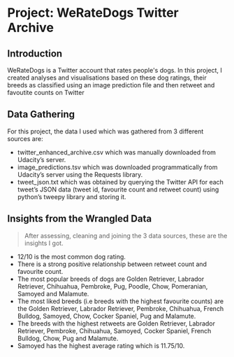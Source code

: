 # Project: WeRateDogs Twitter Archive 

## Introduction
WeRateDogs is a Twitter account that rates people's dogs. 
In this project, I created analyses and visualisations based on these dog ratings, their breeds as classified using an image prediction file and then retweet and favoutite counts on Twitter

## Data Gathering
For this project, the data I used which was gathered from 3 different sources are:
- twitter_enhanced_archive.csv which was manually downloaded from Udacity’s 
server.
- image_predictions.tsv which was downloaded programmatically from Udacity’s 
server using the Requests library. 
- tweet_json.txt which was obtained by querying the Twitter API for each tweet’s 
JSON data (tweet id, favourite count and retweet count) using python’s tweepy 
library and storing it.


## Insights from the Wrangled Data
> After assessing, cleaning and joining the 3 data sources, these are the insights I got.

- 12/10 is the most common dog rating.
- There is a strong positive relationship between retweet count and favourite count.
- The most popular breeds of dogs are Golden Retriever, Labrador Retriever, Chihuahua, 
Pembroke, Pug, Poodle, Chow, Pomeranian, Samoyed and Malamute. 
- The most liked breeds (i.e breeds with the highest favourite counts) are the Golden Retriever, 
Labrador Retriever, Pembroke, Chihuahua, French Bulldog, Samoyed, Chow, Cocker Spaniel, 
Pug and Malamute.
- The breeds with the highest retweets are Golden Retriever, Labrador Retriever, Pembroke, 
Chihuahua, Samoyed, Cocker Spaniel, French Bulldog, Chow, Pug and Malamute. 
- Samoyed has the highest average rating which is 11.75/10.